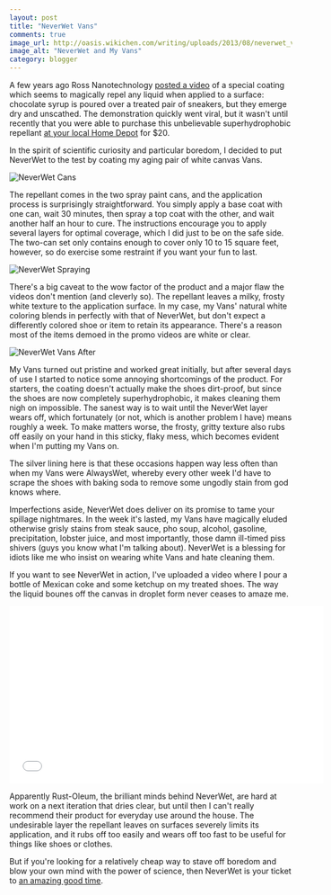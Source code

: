 ```yaml
---
layout: post
title: "NeverWet Vans"
comments: true
image_url: http://oasis.wikichen.com/writing/uploads/2013/08/neverwet_vans.jpg
image_alt: "NeverWet and My Vans"
category: blogger
---
```


A few years ago Ross Nanotechnology [posted a video][video] of a special coating which seems to magically repel any liquid when applied to a surface: chocolate syrup is poured over a treated pair of sneakers, but they emerge dry and unscathed. The demonstration quickly went viral, but it wasn't until recently that you were able to purchase this unbelievable superhydrophobic repellant [at your local Home Depot][depot] for $20.

[video]: http://www.youtube.com/watch?v=7is6r6zXFDc
[depot]: http://www.homedepot.com/p/t/204216476

In the spirit of scientific curiosity and particular boredom, I decided to put NeverWet to the test by coating my aging pair of white canvas Vans.

![NeverWet Cans](http://oasis.wikichen.com/writing/uploads/2013/08/neverwet_cans.jpg)

The repellant comes in the two spray paint cans, and the application process is surprisingly straightforward. You simply apply a base coat with one can, wait 30 minutes, then spray a top coat with the other, and wait another half an hour to cure. The instructions encourage you to apply several layers for optimal coverage, which I did just to be on the safe side. The two-can set only contains enough to cover only 10 to 15 square feet, however, so do exercise some restraint if you want your fun to last.

![NeverWet Spraying](http://oasis.wikichen.com/writing/uploads/2013/08/neverwet_spraying.jpg)

There's a big caveat to the wow factor of the product and a major flaw the videos don't mention (and cleverly so). The repellant leaves a milky, frosty white texture to the application surface. In my case, my Vans' natural white coloring blends in perfectly with that of NeverWet, but don't expect a differently colored shoe or item to retain its appearance. There's a reason most of the items demoed in the promo videos are white or clear.

![NeverWet Vans After](http://oasis.wikichen.com/writing/uploads/2013/08/neverwet_vans_after.jpg)

My Vans turned out pristine and worked great initially, but after several days of use I started to notice some annoying shortcomings of the product. For starters, the coating doesn't actually make the shoes dirt-proof, but since the shoes are now completely superhydrophobic, it makes cleaning them nigh on impossible. The sanest way is to wait until the NeverWet layer wears off, which fortunately (or not, which is another problem I have) means roughly a week. To make matters worse, the frosty, gritty texture also rubs off easily on your hand in this sticky, flaky mess, which becomes evident when I'm putting my Vans on.

The silver lining here is that these occasions happen way less often than when my Vans were AlwaysWet, whereby every other week I'd have to scrape the shoes with baking soda to remove some ungodly stain from god knows where.

Imperfections aside, NeverWet does deliver on its promise to tame your spillage nightmares. In the week it's lasted, my Vans have magically eluded otherwise grisly stains from steak sauce, pho soup, alcohol, gasoline, precipitation, lobster juice, and most importantly, those damn ill-timed piss shivers (guys you know what I'm talking about). NeverWet is a blessing for idiots like me who insist on wearing white Vans and hate cleaning them.

If you want to see NeverWet in action, I've uploaded a video where I pour a bottle of Mexican coke and some ketchup on my treated shoes. The way the liquid bounes off the canvas in droplet form never ceases to amaze me.

<div class="video-container">
  <iframe width="560" height="315" src="//www.youtube.com/embed/MI9dH2px8_8?rel=0" frameborder="0"> </iframe>
</div>

Apparently Rust-Oleum, the brilliant minds behind NeverWet, are hard at work on a next iteration that dries clear, but until then I can't really recommend their product for everyday use around the house. The undesirable layer the repellant leaves on surfaces severely limits its application, and it rubs off too easily and wears off too fast to be useful for things like shoes or clothes.

But if you're looking for a relatively cheap way to stave off boredom and blow your own mind with the power of science, then NeverWet is your ticket to [an amazing good time](http://gizmodo.com/neverwet-review-the-magical-water-repelling-spray-is-812797429).